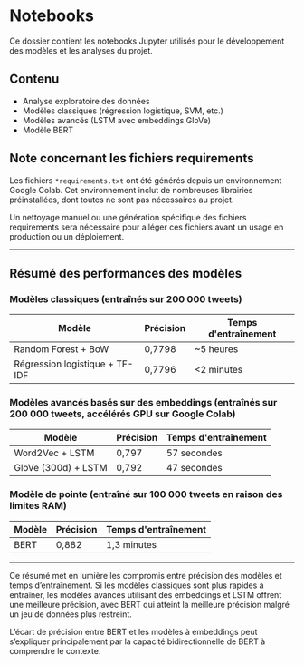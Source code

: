 # Notebooks

Ce dossier contient les notebooks Jupyter utilisés pour le développement des modèles et les analyses du projet.

## Contenu

- Analyse exploratoire des données
- Modèles classiques (régression logistique, SVM, etc.)
- Modèles avancés (LSTM avec embeddings GloVe)
- Modèle BERT

## Note concernant les fichiers requirements

Les fichiers `*requirements.txt` ont été générés depuis un environnement Google Colab. Cet environnement inclut de nombreuses librairies préinstallées, dont toutes ne sont pas nécessaires au projet.

Un nettoyage manuel ou une génération spécifique des fichiers requirements sera nécessaire pour alléger ces fichiers avant un usage en production ou un déploiement.

---

## Résumé des performances des modèles

### Modèles classiques (entraînés sur 200 000 tweets)

| Modèle                         | Précision | Temps d'entraînement|
|--------------------------------|-----------|---------------------|
| Random Forest + BoW            | 0,7798    | ~5 heures           |
| Régression logistique + TF-IDF | 0,7796    | <2 minutes          |

### Modèles avancés basés sur des embeddings (entraînés sur 200 000 tweets, accélérés GPU sur Google Colab)

| Modèle                 | Précision | Temps d'entraînement|
|------------------------|-----------|---------------------|
| Word2Vec + LSTM        | 0,797     | 57 secondes         |
| GloVe (300d) + LSTM    | 0,792     | 47 secondes         |

### Modèle de pointe (entraîné sur 100 000 tweets en raison des limites RAM)

| Modèle  | Précision | Temps d'entraînement|
|---------|-----------|---------------------|
| BERT    | 0,882     | 1,3 minutes         |

---

Ce résumé met en lumière les compromis entre précision des modèles et temps d’entraînement. Si les modèles classiques sont plus rapides à entraîner, les modèles avancés utilisant des embeddings et LSTM offrent une meilleure précision, avec BERT qui atteint la meilleure précision malgré un jeu de données plus restreint.

L’écart de précision entre BERT et les modèles à embeddings peut s’expliquer principalement par la capacité bidirectionnelle de BERT à comprendre le contexte.
